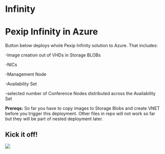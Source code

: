 # Infinity

<h1>Pexip Infinity in Azure</h1>

Button below deploys whole Pexip Infinity solution to Azure. That includes:

<p>-Image creation out of VHDs in Storage BLOBs</p>
<p>-NICs</p>
<p>-Management Node</p>
<p>-Availability Set</p>
<p>-selected number of Conference Nodes distributed across the Availability Set</p>

<b>Prereqs:</b>
So far you have to copy images to Storage Blobs and create VNET before you trigger this deployment. Other files in repo will not work so far but they will be part of nested deployment later. 

<h2>Kick it off!</h2>

<a href="https://portal.azure.com/#create/Microsoft.Template/uri/https%3A%2F%2Fraw.githubusercontent.com%2Fmatousrokos%2FInfinity%2Fmaster%2FPexipInfinity%2FvMs.json" target="_blank">
    <img src="http://azuredeploy.net/deploybutton.png"/>
</a>
